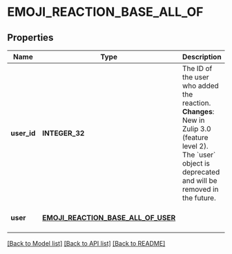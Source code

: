 # EMOJI_REACTION_BASE_ALL_OF

## Properties
Name | Type | Description | Notes
------------ | ------------- | ------------- | -------------
**user_id** | **INTEGER_32** | The ID of the user who added the reaction.  **Changes**: New in Zulip 3.0 (feature level 2). The &#x60;user&#x60; object is deprecated and will be removed in the future.  | [optional] [default to null]
**user** | [**EMOJI_REACTION_BASE_ALL_OF_USER**](EmojiReactionBase_allOf_user.md) |  | [optional] [default to null]

[[Back to Model list]](../README.md#documentation-for-models) [[Back to API list]](../README.md#documentation-for-api-endpoints) [[Back to README]](../README.md)


